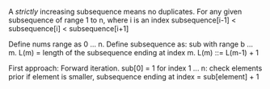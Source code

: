 A _strictly_ increasing subsequence means no duplicates.
For any given subsequence of range 1 to n, where i is an index
subsequence[i-1] < subsequence[i] < subsequence[i+1]

Define nums range as 0 ... n.
Define subsequence as: sub with range b ... m.
L(m) = length of the subsequence ending at index m.
L(m) ::= L(m-1) + 1

First approach:
Forward iteration.
sub[0] = 1
for index 1 ... n:
  check elements prior
  if element is smaller, subsequence ending at index = sub[element] + 1
